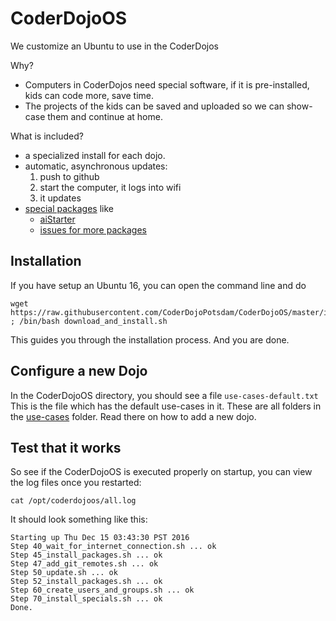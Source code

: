 # CoderDojoOS
We customize an Ubuntu to use in the CoderDojos

Why?

- Computers in CoderDojos need special software, if it is pre-installed, kids can code more, save time.
- The projects of the kids can be saved and uploaded so we can show-case them and continue at home.

What is included?

- a specialized install for each dojo.
- automatic, asynchronous updates:
  1. push to github
  2. start the computer, it logs into wifi
  3. it updates
- [special packages](specials) like
  - [aiStarter](specials/app-inventor-starter)
  - [issues for more packages](https://github.com/CoderDojoPotsdam/CoderDojoOS/issues?q=is%3Aopen+is%3Aissue+label%3Aspecial)

## Installation

If you have setup an Ubuntu 16, you can open the command line and do

    wget https://raw.githubusercontent.com/CoderDojoPotsdam/CoderDojoOS/master/install/download_and_install.sh ; /bin/bash download_and_install.sh

This guides you through the installation process. And you are done.

## Configure a new Dojo

In the CoderDojoOS directory, you should see a file `use-cases-default.txt`
This is the file which has the default use-cases in it.
These are all folders in the [use-cases](use-cases) folder.
Read there on how to add a new dojo.

## Test that it works

So see if the CoderDojoOS is executed properly on startup, you can view the log files once you restarted:

    cat /opt/coderdojoos/all.log

It should look something like this: 

    Starting up Thu Dec 15 03:43:30 PST 2016
    Step 40_wait_for_internet_connection.sh ... ok
    Step 45_install_packages.sh ... ok
    Step 47_add_git_remotes.sh ... ok
    Step 50_update.sh ... ok
    Step 52_install_packages.sh ... ok
    Step 60_create_users_and_groups.sh ... ok
    Step 70_install_specials.sh ... ok
    Done.

